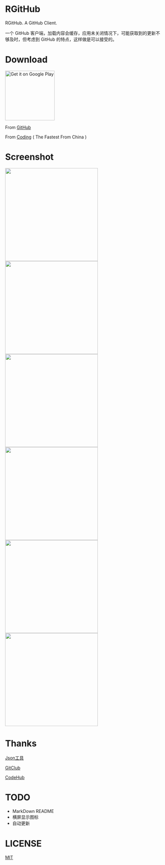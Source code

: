 # RGitHub

RGitHub. A GitHub Client.

一个 GitHub 客户端，加载内容会缓存，应用未关闭情况下，可能获取到的更新不够及时，但考虑到 GitHub 的特点，这样做是可以接受的。

# Download

<a href="https://play.google.com/store/apps/details?id=cn.renyuzhuo.rgithub"><img alt="Get it on Google Play" width="160" src="https://cloud.githubusercontent.com/assets/21374839/20084339/9613a18a-a59c-11e6-8db6-86d0ae0b84f8.png"/></a>

From [GitHub](https://github.com/RWebRTC/RGitHub/raw/develop/RGitHub.apk)

From [Coding](https://coding.net/u/rwebrtc/p/RGitHub/git/raw/master/RGitHub.apk) ( The Fastest From China )

# Screenshot

<img src="https://cloud.githubusercontent.com/assets/21374839/20131582/575f1a2a-a699-11e6-9581-465463e4cbf0.png" width="300"/>
<img src="https://cloud.githubusercontent.com/assets/21374839/20131579/572f0aba-a699-11e6-942f-6b0471deea57.png" width="300"/>
<img src="https://cloud.githubusercontent.com/assets/21374839/20131576/572e7d66-a699-11e6-9865-12ef49a66ba0.png" width="300"/>
<img src="https://cloud.githubusercontent.com/assets/21374839/20131580/57331f1a-a699-11e6-8d20-f808a91e2130.png" width="300"/>
<img src="https://cloud.githubusercontent.com/assets/21374839/20131577/572ea8ea-a699-11e6-9004-5430983ef1db.png" width="300"/>
<img src="https://cloud.githubusercontent.com/assets/21374839/20131581/57338928-a699-11e6-9493-abd8012cf181.png" width="300"/>

# Thanks

[Json工具](http://www.sojson.com/json2entity.html)

[GitClub](https://github.com/TellH/GitClub)

[CodeHub](http://codehub-app.com/)

# TODO

- MarkDown README
- 横屏显示图标
- 自动更新

# LICENSE

[MIT](http://renyuzhuo.cn/#/issues/37)
